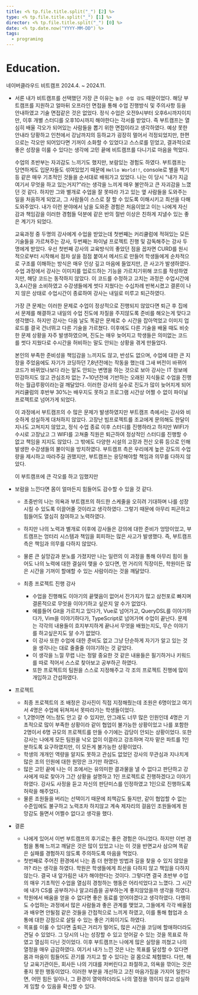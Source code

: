 ```yaml
---
title: <% tp.file.title.split("_") [2] %>
type: <% tp.file.title.split("_") [1] %>
director: <% tp.file.title.split("_") [0] %>
date: <% tp.date.now("YYYY-MM-DD") %>
tags:
  - programing
---
```

# **Education.**

네이버클라우드 비트캠프 2024.4. ~ 2024.11.

- 서론
    내가 비트캠프를 선택했던 가장 큰 이유는 `높은 수업 강도` 때문이었다. 
    해당 부트캠프를 지원하고 얼마뒤 오프라인 면접을 통해 수업 진행방식 및 주의사항 등을 안내하였고 기술 면접같은 것은 없었다.
    정식 수업은 오전9시부터 오후6시까지이지만, 이후 개별 스터디를 오후10시까지 해야한다는 각서를 받았다.
    즉 부트캠프는 열심히 배울 각오가 되어있는 사람들을 뽑기 위한 면접이라고 생각하였다.
    예상 못한 안내라 당황하고 인천에서 강남까지의 등하교가 굉장히 멀어서 걱정되었지만, 
    한편으로는 각오만 되어있다면 기꺼이 소화할 수 있었다고 스스로를 믿었고, 결과적으로 좋은 성장을 이룰 수 있다는 생각에
    고민 끝에 비트캠프를 다니기로 마음을 먹었다.
    
    수업의 초반부는 자괴감도 느끼기도 했지만, 보람있는 경험도 하였다.
    부트캠프는 당연하게도 입문자들도 섞여있었기 때문에 `Hello World!!`, console로 별을 찍기 등 같은 매우 기초적인 것들을 순서대로 배워가고 있었다. 나는 이 당시 "내가 지금 여기서 무엇을 하고 있는거지?"라는 생각을 느끼게 매우 불안하고 큰 자괴감을 느꼈던 것 같다.
    하지만 그와 별개로 수업을 잘 못따라 가고 있는 옆 사람들을 도와주는 일을 처음하게 되었고, 그 사람들이 스스로 잘 할 수 있도록 이해시키고 최선을 다해 도와주었다. 내가 이런 분야에서 남을 도와준 경험은 처음이었고 이는 나에게 자신감과 책임감을 이러한 경험들 덕분에 같은 반의 절반 이상은 친하게 지낼수 있는 좋은 계기가 되었다.
    
    교육과정 중 두명의 강사에게 수업을 받았는데 첫번째는 커리큘럼에 적혀있는 모든 기술들을 가르쳐주는 강사, 두번째는 파이널 프로젝트 진행 및 감독해주는 강사 두명에게 받았다.
    우선 첫번째 강사의 교육방식의 좋았던 점을 꼽자면 CURD를 원시적으로부터 시작해서 점차 살을 점점 붙여서 
    메서드로 만들어 학생들에게 순차적으로 구조를 이해하는 방식은 매우 인상 깊고 마음에 들었지만, 큰 사고가 발생하였다.
    수업 과정에서 강사는 이미지를 업로드하는 기능을 가르치기위해 코드를 작성하였지만, 해당 코드는 동작하지 않았다.
    이 코드를 수정하고 고치는 과정은 수업시간에 3,4시간을 소비하였고 수강생들에게 썻다 지웠다는 수십차례 반복시켰고
    결론이 나지 않은 상태로 수업시간이 종료하여 강사는 내일로 미루고 퇴근하였다.
    
    가장 큰 문제는 이러한 문제로 수업이 정상적으로 진행되지 않았다면 
    퇴근 후 집에서 문제를 해결하고 내일의 수업 진도에 차질을 주지않도록 준비를 해오는게 맞다고 생각했다.
    하지만 강사는 다음 날도 똑같은 문제로 수 시간을 잡아먹었고 이미지 업로드를 결국 건너뛰고 다른 기술을 가르쳤다.
    이후에도 다른 기술을 배울 때도 비슷한 문제 상황을 자주 발생하였으며, 
    진도는 매우 늦어지고 학생들은 의미없는 코드를 썻다 지웠다로 수시간을 허비하는 말도 안되는 상황을 겪게 만들었다. 
    
    본인의 부족한 준비성을 책임감을 느끼지도 않고, 반성도 없으며, 수업에 대한 큰 지장을 주었음에도 자기가 코딩하던 7,8년전에는 작동을 했는데 그새 버전이 바뀌어 코드가 바뀌었나보다 라는 말도 안되는 변명을 하는 것으로 보아
    강사는 IT 정보에 민감하지도 않고 관심조차 없는 7~10년전에 기반하는 오래된 지식들로 수업을 진행하는 월급루팡이라는걸 깨달았다.
    이러한 강사의 실수로 진도가 많이 늦어지게 되어 커리큘럼의 후반부 30%는 배우지도 못하고 프로그램 시간상 어쩔 수 없이 파이널 프로젝트로 넘어가게 되었다.
    
    이 과정에서 부트캠프의 수 많은 문제가 발생하였지만 부트캠프 측에서는 강사와 비슷하게 성실하게 대처하지 않았다.
    고장난 빔프로젝트를 조교에게 문의해도 한달이 지나도 고쳐지지 않았고, 정식 수업 종료 이후 스터디를 진행하라고 하지만 WIFI가 수시로 고장났고 그 WIFI를 고쳐줄 직원은 퇴근하여 정상적인 스터디를 진행할 수 없고 책임을 지지도 않았다. 그 밖에도 다양한 시설의 고장과 전산 오류 등으로 인해 발생한 수강생들의 불이익을 방치하였다. 
    부트캠프 측은 우리에게 높은 강도의 수업량을 제시하고 따라주길 권했지만, 부트캠프는 응당해야할 책임과 의무를 다하지 않았다.
      
    이 부트캠프에 큰 각오를 하고 임했지만 
    
- 보람을 느낀다면 몸이 얼마든지 힘들어도 감수할 수 있을 것 같다.
    - 초중반의 나는 의욕과 부트캠프의 하드한 스케줄을 오히려 기대하며 나를 성장시킬 수 있도록 이끌어줄 것이라고 생각하였다. 그렇기 때문에 아무리 피곤하고 힘들어도 열심히 참여하고 노력하였다.
    - 하지만 나의 노력과 별개로 이후에 강사들은 강의에 대한 준비가 엉망이었고, 부트캠프는 엉터리 시스템과 책임을 회피하는 많은 사고가 발생했다. 즉, 부트캠프측은 책임과 의무를 다하지 않았다.
    - 물론 큰 실망감과 분노를 가졌지만 나는 일련의 이 과정을 통해 아무리 힘이 들어도 나의 노력에 대한 결실이 맺을 수 있다면, 먼 거리의 직장이든, 학원이든 많은 시간을 기꺼이 할애할 수 있는 사람이라는 것을 깨달았다.

      

    - 최종 프로젝트 진행 강사
        - 수업을 진행해도 이야기의 끝맺음이 없어서 잔가지가 많고 삼천포로 빠지며 결론적으로 무엇을 이야기하고 싶은지 알 수가 없었다.
        - 예를들어 Git을 가르치고 있다가, Vue로 넘어가고, QueryDSL를 이야기하다가, Vim을 이야기하다가, TypeScript로 넘어가며 수업이 끝난다. 문제는 각각의 내용들이 흐지부지하게 끝나서 무엇을 배웠는지도, 무슨 이야기를 하고싶은지도 알 수가 없었다.
        - 이 강사 또한 수업에 대한 준비도 없고 그냥 단순하게 자기가 알고 있는 것을 생각나는 대로 줄줄줄 이야기하는 것 같았다.
        - 이 생각을 느낄 무렵 나는 정말 중요한 것 같은 내용들은 필기하거나 키워드를 따로 적어서 스스로 찾아보고 공부하곤 하였다.
        - 또한 프로젝트의 팀원을 스스로 지정해주고 각 조의 프로젝트 진행에 많이 개입하고 간섭하였다.
          
- 프로젝트
    - 최종 프로젝트의 조 배정은 강사진이 직접 지정해줬는데 조원은 6명이었고 여기서 4명은 수업에 뒤쳐져서 못따라가는 학생들이었다.
    - 1,2명이면 어느정도 안고 갈 수 있지만, 안그래도 너무 많은 인원인데 4명은 기초적으로 많이 부족한 상황이라 같이 협업이 불가능한 상황이었고 나를 포함한 2명이서 6명 규모의 프로젝트를 만들 수기에는 감당이 안되는 상황이었다. 또한 강사는 나에게 모든 팀원을 낙오 없이 이끌라고 강조하며 각자 맡은 파트를 1인분하도록 요구하였지만, 이 모든게 불가능한 상황이었다.
    - 학생의 개개인 역량을 알지도 못하고 관심도 없었던 강사의 무관심과 지나치게 많은 조의 인원에 대한 원망은 크기만 하였다.
    - 많은 고민 끝에 나는 이 조에서는 유의미한 결과물을 낼 수 없다고 판단하고 강사에게 따로 찾아가 그간 상황을 설명하고 1인 프로젝트로 진행하겠다고 이야기하였다. 강사도 사정을 듣고 자신의 판단미스를 인정하였고 1인으로 진행하도록 허락을 해주었다.
    - 물론 조원들을 버리는 선택이기 때문에 죄책감도 들지만, 같이 협업할 수 없는 수준임에도 불구하고 노력조차 하지않고 계속 제자리의 걸음인 조원들에게 원망감도 들면서 어쩔수 없다고 생각을 했다.
      
- 결론
    - 나에게 있어서 이번 부트캠프의 후기로는 좋은 경험은 아니었다. 하지만 이번 경험을 통해 느끼고 깨달은 것은 많이 있었고 나는 이 것을 반면교사 삼으며 똑같은 실패를 경험하지 않도록 주의하도록 마음을 먹었다.
    - 첫번째로 주어진 환경에서 나는 좀 더 현명한 방법과 길을 찾을 수 있지 않았을까? 라는 생각을 하였다. 학원은 학생들에게 최선을 다하지 않고 책임을 다하지 않는다. 결국 내 앞가림은 내가 해야한다는 것이다. 그렇다면 결국 초반부 수업의 매우 기초적인 수업을 열심히 경청하는 행동은 어리석었다고 느꼈다. 그 시간에 내가 CS를 공부하거나 알고리즘을 공부하는게 좋지않았을까 생각을 하였다.
    - 학원에서 배움을 얻을 수 없다면 좋은 동료를 얻어야겠다고 생각하였다. 다행히도 수업하는 과정에서 많은 사람들과 좋은 관계를 맺었고, 그들에게 각각 배울점과 배우면 안될점 같은 것들을 간접적으로 느끼게 하였고, 이를 통해 협업과 소통에 대한 강점으로 살릴 수 있는 좋은 기회이기도 하였다.
    - 목표를 이룰 수 있다면 출퇴근 거리가 멀어도, 많은 시간을 코딩에 할애하더라도 견딜 수 있었다. 그 당시의 나는 성장할 수 있고 얻어갈 수 있는 것을 목표로 하였고 열심히 다닌 것이었다. 이후 부트캠프는 나에게 많은 실망을 끼쳤고 나의 열정을 매우 급감하였다. 여기서 내가 느낀 것은 나는 목표를 달성할 수 있다면 몸과 마음이 힘들어도 끈기를 가지고 할 수 있다는 걸 몸으로 체험했다. 다만, 해당 교육기관이든, 회사든 나의 기대를 저버린다고 좌절하고, 의욕을 깎이는 것은 좋지 못한 행동이었다. 이러한 부분을 개선하고 고친 마음가짐을 가지어 일한다면, 어떤 힘든 일이나, 그 환경이 열악하더라도 나의 열정을 꺾이지 않고 성실하게 임할 수 있음을 확신할 수 있다.


